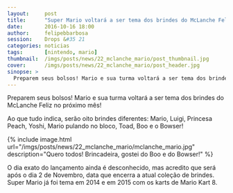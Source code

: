 ```yaml
---
layout:     post
title:      "Super Mario voltará a ser tema dos brindes do McLanche Feliz em Novembro"
date:       2016-10-16 18:00
author:     felipebbarbosa
session:    Drops &#35 21
categories: noticias
tags:       [nintendo, mario]
thumbnail:  /imgs/posts/news/22_mclanche_mario/post_thumbnail.jpg
cover:      /imgs/posts/news/22_mclanche_mario/post_header.jpg
sinopse: >
  Preparem seus bolsos! Mario e sua turma voltará a ser tema dos brindes do McLanche Feliz no próximo mês!
---
```

Preparem seus bolsos! Mario e sua turma voltará a ser tema dos brindes do McLanche Feliz no próximo mês!

Ao que tudo indica, serão oito brindes diferentes: Mario, Luigi, Princesa Peach, Yoshi, Mario pulando no bloco, Toad, Boo e o Bowser!

{% include image.html
  url="/imgs/posts/news/22_mclanche_mario/mclanche_mario.jpg"
  description="Quero todos! Brincadeira, gostei do Boo e do Bowser!" %}

O dia exato do lançamento ainda é desconhecido, mas acredito que será após o dia 2 de Novembro, data que encerra a atual coleção de brindes. Super Mario já foi tema em 2014 e em 2015 com os karts de Mario Kart 8.
